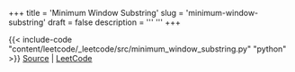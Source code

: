 +++
title = 'Minimum Window Substring'
slug = 'minimum-window-substring'
draft = false
description =  '''
'''
+++

{{< include-code "content/leetcode/_leetcode/src/minimum_window_substring.py" "python" >}}
[Source](https://github.com/grind-rip/leetcode/blob/master/src/minimum_window_substring.py) | [LeetCode](https://leetcode.com/problems/minimum-window-substring)
